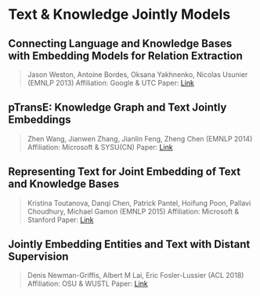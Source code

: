 # Text & Knowledge Jointly Models

## Connecting Language and Knowledge Bases with Embedding Models for Relation Extraction
> Jason Weston, Antoine Bordes, Oksana Yakhnenko, Nicolas Usunier (EMNLP 2013)
> Affiliation: Google & UTC
> Paper: [Link](https://www.aclweb.org/anthology/D13-1136.pdf)

## pTransE: Knowledge Graph and Text Jointly Embeddings
> Zhen Wang, Jianwen Zhang, Jianlin Feng, Zheng Chen (EMNLP 2014)
> Affiliation: Microsoft & SYSU(CN)
> Paper: [Link](https://www.aclweb.org/anthology/D14-1167.pdf)

## Representing Text for Joint Embedding of Text and Knowledge Bases
> Kristina Toutanova, Danqi Chen, Patrick Pantel, Hoifung Poon, Pallavi Choudhury, Michael Gamon (EMNLP 2015)
> Affiliation: Microsoft & Stanford
> Paper: [Link](https://www.aclweb.org/anthology/D15-1174/)

## Jointly Embedding Entities and Text with Distant Supervision
> Denis Newman-Griffis, Albert M Lai, Eric Fosler-Lussier (ACL 2018)
> Affiliation: OSU & WUSTL
> Paper: [Link](https://www.aclweb.org/anthology/W18-3026/)